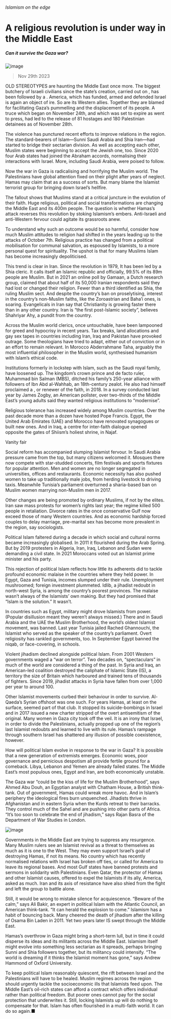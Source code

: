 ###### Islamism on the edge
# A religious revolution is under way in the Middle East 
##### Can it survive the Gaza war? 
![image](images/20231202_IRP002.jpg) 
> Nov 29th 2023 
OLD STEREOTYPES are haunting the Middle East once more. The biggest butchery of Israeli civilians since the state’s creation, carried out on , has been followed by a . America, which has funded, armed and defended Israel is again an object of ire. So are its Western allies. Together they are blamed for facilitating Gaza’s pummelling and the displacement of its people. A truce which began on November 24th, and which was set to expire as  went to press, had led to the release of 81 hostages and 180 Palestinian detainees as of November 28th.
The violence has punctured recent efforts to improve relations in the region. The standard-bearers of Islam—Sunni Saudi Arabia and Shia Iran—had started to bridge their sectarian division. As well as accepting each other, Muslim states were beginning to accept the Jewish one, too. Since 2020 four Arab states had joined the Abraham accords, normalising their interactions with Israel. More, including Saudi Arabia, were poised to follow.
Now the war in Gaza is radicalising and horrifying the Muslim world. The Palestinians have global attention fixed on their plight after years of neglect. Hamas may claim that as a success of sorts. But many blame the Islamist terrorist group for bringing down Israel’s hellfire. 
The fallout shows that Muslims stand at a critical juncture in the evolution of their faith. Huge religious, political and social transformations are changing the Middle East and its 400m people. The question is whether Hamas’s attack reverses this revolution by stoking Islamism’s embers. Anti-Israeli and anti-Western fervour could agitate its grassroots anew. 
To understand why such an outcome would be so harmful, consider how much Muslim attitudes to religion had shifted in the years leading up to the attacks of October 7th. Religious practice has changed from a political mobilisation for communal salvation, as espoused by Islamists, to a more personal quest for spirituality. The upshot is that for many Muslims Islam has become increasingly depoliticised. 
This trend is clear in Iran. Since the revolution in 1979, It has been led by a Shia cleric. It calls itself an Islamic republic and officially, 99.5% of its 89m people are Muslim. But in 2021 an online poll by Gamaan, a Dutch research group, claimed that about half of its 50,000 Iranian respondents said they had lost or changed their religion. Fewer than a third identified as Shia, the ruling Muslim sect. And despite the country’s ban on proselytising, interest in the country’s non-Muslim faiths, like the Zoroastrian and Baha’i ones, is soaring. Evangelicals in Iran say that Christianity is growing faster there than in any other country. Iran is “the first post-Islamic society”, believes Shahriyar Ahy, a pundit from the country. 
Across the Muslim world clerics, once untouchable, have been lampooned for greed and hypocrisy in recent years. Tax breaks, land allocations and gay sex tapes in countries including Iran, Iraq and Pakistan have provoked outrage. Some theologians have tried to adapt, either out of conviction or in an effort to remain relevant. In Morocco Abderrahmane Taha, arguably the most influential philosopher in the Muslim world, synthesised humanism with Islam’s ethical code.
Institutions formerly in lockstep with Islam, such as the Saudi royal family, have loosened up. The kingdom’s crown prince and de facto ruler, Muhammad bin Salman (MBS), ditched his family’s 250-year alliance with followers of Ibn Abd al-Wahhab, an 18th-century zealot. He also had himself proclaimed a , or renewer of the faith, in 2018. In a survey conducted last year by James Zogby, an American pollster, over two-thirds of the Middle East’s young adults said they wanted religious institutions to “modernise”.
Religious tolerance has increased widely among Muslim countries. Over the past decade more than a dozen have hosted Pope Francis. Egypt, the United Arab Emirates (UAE) and Morocco have renovated synagogues or built new ones. And in Iraq, a centre for inter-faith dialogue opened opposite the gates of Shiism’s holiest shrine, in Najaf. 
Vanity fair
Social reform has accompanied slumping Islamist fervour. In Saudi Arabia pressure came from the top, but many citizens welcomed it. Mosques there now compete with star-studded concerts, film festivals and sports fixtures for popular attention. Men and women are no longer segregated in universities, offices and restaurants. Economic necessity has also pushed women to take up traditionally male jobs, from herding livestock to driving taxis. Meanwhile Tunisia’s parliament overturned a sharia-based ban on Muslim women marrying non-Muslim men in 2017.
Other changes are being promoted by ordinary Muslims, if not by the elites. Iran saw mass protests for women’s rights last year; the regime killed 500 people in retaliation. Divorce rates in the once conservative Gulf now exceed those of many Western countries. And as economic hardship forced couples to delay marriage, pre-marital sex has become more prevalent in the region, say sociologists. 
Political Islam faltered during a decade in which social and cultural norms became increasingly globalised. In 2011 it flourished during the Arab Spring. But by 2019 protesters in Algeria, Iran, Iraq, Lebanon and Sudan were demanding a civil state. In 2021 Moroccans voted out an Islamist prime minister and his party.
This rejection of political Islam reflects how little its adherents did to tackle profound economic malaise in the countries where they held power. In Egypt, Gaza and Tunisia, incomes slumped under their rule. Unemployment mushroomed; foreign investment plummeted. Idlib, a jihadist redoubt in north-west Syria, is among the country’s poorest provinces. The malaise wasn’t always of the Islamists’ own making. But they had promised that “Islam is the solution.” It wasn’t. 
In countries such as Egypt, military might drove Islamists from power. (Popular disillusion meant they weren’t always missed.) There and in Saudi Arabia and the UAE the Muslim Brotherhood, the world’s oldest Islamist movement, was banned. Last year Tunisia jailed Rached Ghannouchi, the Islamist who served as the speaker of the country’s parliament. Overt religiosity has rankled governments, too. In September Egypt banned the niqab, or face-covering, in schools. 
Violent jihadism declined alongside political Islam. From 2001 Western governments waged a “war on terror”. Two decades on, “spectaculars” in much of the world are considered a thing of the past. In Syria and Iraq, an American-led coalition destroyed the caliphate of Islamic State (IS), a territory the size of Britain which harboured and trained tens of thousands of fighters. Since 2019, jihadist attacks in Syria have fallen from over 1,000 per year to around 100. 
Other Islamist movements curbed their behaviour in order to survive. Al-Qaeda’s Syrian offshoot was one such. For years Hamas, at least on the surface, seemed part of that club. It stopped its suicide-bombings in Israel and in 2017 issued a new charter stripped of the overt antisemitism of the original. Many women in Gaza city took off the veil. It is an irony that Israel, in order to divide the Palestinians, actually propped up one of the region’s last Islamist redoubts and learned to live with its rule. Hamas’s rampage through southern Israel has shattered any illusion of possible coexistence, however. 
How will political Islam evolve in response to the war in Gaza? It is possible that a new generation of extremists emerges. Economic woes, poor governance and pernicious despotism all provide fertile ground for a comeback. Libya, Lebanon and Yemen are already failed states. The Middle East’s most populous ones, Egypt and Iran, are both economically unstable. 
The Gaza war “could be the kiss of life for the Muslim Brotherhood”, says Ahmed Abu Douh, an Egyptian analyst with Chatham House, a British think-tank. Out of government, Hamas could wreak more havoc. And in Islam’s periphery the ideological fires burn unquenched. Jihadists thrive in Afghanistan and in eastern Syria when the Kurds retreat to their barracks. They control much of the Sahel and are pushing into other parts of Africa. “It’s too soon to celebrate the end of jihadism,” says Rajan Basra of the Department of War Studies in London.
![image](images/20231202_IRP001.jpg) 

Governments in the Middle East are trying to suppress any resurgence. Many Muslim rulers see an Islamist revival as a threat to themselves as much as it is one to the West. They may even support Israel’s goal of destroying Hamas, if not its means. No country which has recently normalised relations with Israel has broken off ties, or called for America to leave its regional bases. And most Gulf states have banned protests and sermons in solidarity with Palestinians. Even Qatar, the protector of Hamas and other Islamist causes, offered to expel the Islamists if its ally, America, asked as much. Iran and its axis of resistance have also shied from the fight and left the group to battle alone.
Still, it would be wrong to mistake silence for acquiescence. “Beware of the calm,” says Ali Bakir, an expert in political Islam with the Atlantic Council, an American think-tank. “It can herald the explosion to come.” Islamism has a habit of bouncing back. Many cheered the death of jihadism after the killing of Osama Bin Laden in 2011. Yet two years later IS swept through the Middle East. 
Hamas’s overthrow in Gaza might bring a short-term lull, but in time it could disperse its ideas and its militants across the Middle East. Islamism itself might evolve into something less sectarian as it spreads, perhaps bringing Sunni and Shia followers together, but its militancy could intensify. “The world is dreaming if it thinks the Islamist moment has gone,” says Andrew Hammond of Oxford University.
To keep political Islam reasonably quiescent, the rift between Israel and the Palestinians will have to be healed. Muslim regimes across the region should urgently tackle the socioeconomic ills that Islamists feed upon. The Middle East’s oil-rich states can afford a contract which offers individual rather than political freedom. But poorer ones cannot pay for the social protection that underwrites it. Still, locking Islamists up will do nothing to compensate for that. Islam has often flourished in a multi-faith world. It can do so again.■
